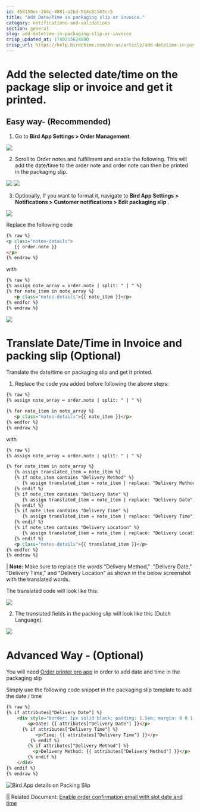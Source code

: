 ```yaml
---
id: 458150ec-264c-4881-a2bd-514c8c563cc5
title: "Add Date/Time in packaging slip or invoice."
category: notifications-and-validations
section: general
slug: add-datetime-in-packaging-slip-or-invoice
crisp_updated_at: 1740215624000
crisp_url: https://help.birdchime.com/en-us/article/add-datetime-in-packaging-slip-or-invoice-m9smdk/
---
```


# Add the selected date/time on the package slip or invoice and get it printed.

## Easy way- (Recommended)

1. Go to **Bird App Settings > Order Management**.

![](https://storage.crisp.chat/users/helpdesk/website/ca826b447482b000/screenshot-2025-01-05-at-11441_1gz7zgy.png)

2. Scroll to Order notes and fulfillment and enable the following. This will add the date/time to the order note and order note can then be printed in the packaging slip.

![](https://storage.crisp.chat/users/helpdesk/website/ca826b447482b000/screenshot-2025-01-05-at-12012_16buo4o.png)
![](https://storage.crisp.chat/users/helpdesk/website/ca826b447482b000/screenshot-2023-04-12-at-12425_es9psn.png)

3. Optionally, If you want to format it, navigate to **Bird App Settings > Notifications > Customer notifications > Edit packaging slip** .

![](https://storage.crisp.chat/users/helpdesk/website/ca826b447482b000/screenshot-2025-01-06-223454_1qz7eny.png)

Replace the following code

```html
{% raw %}
<p class="notes-details">
   {{ order.note }}
</p>
{% endraw %}
```

with

```html
{% raw %}
{% assign note_array = order.note | split: " | " %}
{% for note_item in note_array %}
   <p class="notes-details">{{ note_item }}</p>
{% endfor %}
{% endraw %}
```

![](https://storage.crisp.chat/users/helpdesk/website/ca826b447482b000/screenshot-2023-04-12-at-12555_1aqcc6.png)

# Translate Date/Time in Invoice and packing slip (Optional)

Translate the date/time on packaging slip and get it printed.

1. Replace the code you added before following the above steps:

```html
{% raw %}
{% assign note_array = order.note | split: " | " %}

{% for note_item in note_array %}
   <p class="notes-details">{{ note_item }}</p>
{% endfor %}
{% endraw %}
```

with

```html
{% raw %}
{% assign note_array = order.note | split: " | " %}

{% for note_item in note_array %}
   {% assign translated_item = note_item %}
   {% if note_item contains "Delivery Method" %}
      {% assign translated_item = note_item | replace: "Delivery Method", "Delivery Method" %}
   {% endif %}
   {% if note_item contains "Delivery Date" %}
      {% assign translated_item = note_item | replace: "Delivery Date", "Delivery Date" %}
   {% endif %}
   {% if note_item contains "Delivery Time" %}
      {% assign translated_item = note_item | replace: "Delivery Time", "Delivery Time" %}
   {% endif %}
   {% if note_item contains "Delivery Location" %}
      {% assign translated_item = note_item | replace: "Delivery Location", "Delivery Location" %}
   {% endif %}
   <p class="notes-details">{{ translated_item }}</p>
{% endfor %}
{% endraw %}
```

| **Note:** Make sure to replace the words "Delivery Method,"  "Delivery Date,"  "Delivery Time," and "Delivery Location" as shown in the below screenshot with the translated words.

The translated code will look like this:

![](https://storage.crisp.chat/users/helpdesk/website/ca826b447482b000/untitled_1vv51yf.png)

2. The translated fields in the packing slip will look like this (Dutch Language).

![](https://storage.crisp.chat/users/helpdesk/website/ca826b447482b000/image_i8g9ar.png)

# Advanced Way - (Optional)

You will need [Order printer pro app](https://apps.shopify.com/order-printer-pro) in order to add date and time in the packaging slip

Simply use the following code snippet in the packaging slip template to add the date / time

```html
{% raw %}
{% if attributes["Delivery Date"] %}
	<div style="border: 1px solid black; padding: 1.5em; margin: 0 0 1.5em 0;"> 
		<p>Date: {{ attributes["Delivery Date"] }}</p>
	  {% if attributes["Delivery Time"] %}
		   <p>Time: {{ attributes["Delivery Time"] }}</p>
		 {% endif %}
		{% if attributes["Delivery Method"] %}
		  <p>Delivery Method: {{ attributes["Delivery Method"] }}</p>
		{% endif %}
	</div>
{% endif %}
{% endraw %}
```

![Bird App details on Packing Slip](https://storage.crisp.chat/users/helpdesk/website/ca826b447482b000/image-45_wy4ojt.png)

|| Related Document: [Enable order confirmation email with slot date and time](https://help.birdchime.com/en-us/article/enable-order-confirmation-email-with-slot-date-and-time-iju71t/)
